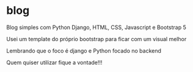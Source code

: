 # blog
Blog simples com Python Django, HTML, CSS, Javascript e Bootstrap 5

Usei um template do próprio bootstrap para ficar com um visual melhor

Lembrando que o foco é django e Python focado no backend

Quem quiser utilizar fique a vontade!!!
